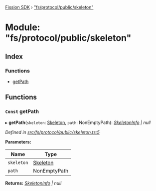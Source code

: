 [Fission SDK](../README.md) › ["fs/protocol/public/skeleton"](_fs_protocol_public_skeleton_.md)

# Module: "fs/protocol/public/skeleton"

## Index

### Functions

* [getPath](_fs_protocol_public_skeleton_.md#const-getpath)

## Functions

### `Const` getPath

▸ **getPath**(`skeleton`: [Skeleton](_fs_protocol_public_types_.md#skeleton), `path`: NonEmptyPath): *[SkeletonInfo](_fs_protocol_public_types_.md#skeletoninfo) | null*

*Defined in [src/fs/protocol/public/skeleton.ts:5](https://github.com/fission-suite/webnative/blob/33d72ef/src/fs/protocol/public/skeleton.ts#L5)*

**Parameters:**

Name | Type |
------ | ------ |
`skeleton` | [Skeleton](_fs_protocol_public_types_.md#skeleton) |
`path` | NonEmptyPath |

**Returns:** *[SkeletonInfo](_fs_protocol_public_types_.md#skeletoninfo) | null*
